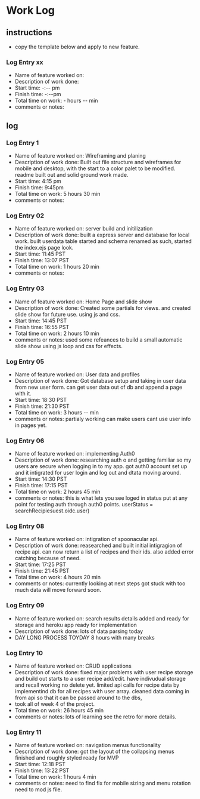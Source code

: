 # Work Log

## instructions

* copy the template below and apply to new feature.

### Log Entry xx

* Name of feature worked on:
* Description of work done:
* Start time: -:-- pm
* Finish time: -:--pm
* Total time on work: - hours -- min
* comments or notes:

## log

### Log Entry 1

* Name of feature worked on: Wireframing and planing
* Description of work done: Built out file structure and wireframes for mobile and desktop, with the start to a color palet to be modified. readme built out and solid ground work made.
* Start time: 4:15 pm
* Finish time: 9:45pm
* Total time on work: 5 hours 30 min
* comments or notes:

### Log Entry 02

* Name of feature worked on: server build and initilization
* Description of work done: built a express server and database for local work. built userdata table started and schema renamed as such, started the index.ejs page look.
* Start time: 11:45 PST
* Finish time: 13:07 PST
* Total time on work: 1 hours 20 min
* comments or notes:

### Log Entry 03

* Name of feature worked on: Home Page and slide show
* Description of work done: Created some partials for views. and created slide show for future use. using js and css.
* Start time: 14:45 PST
* Finish time: 16:55 PST
* Total time on work: 2 hours 10 min
* comments or notes: used some refeances to build a small automatic slide show using js loop and css for effects.

### Log Entry 05

* Name of feature worked on: User data and profiles
* Description of work done: Got database setup and taking in user data from new user form. can get user data out of db and append a page with it.
* Start time: 18:30 PST
* Finish time: 21:30 PST
* Total time on work: 3 hours -- min
* comments or notes: partialy working can make users cant use user info in pages yet.

### Log Entry 06

* Name of feature worked on: implementing  Auth0
* Description of work done: researching auth o and getting familiar so my users are secure when logging in to my app. got auth0 account set up and it intigrated for user login and log out and dtata moving around.
* Start time: 14:30 PST
* Finish time: 17:15 PST
* Total time on work: 2 hours 45 min
* comments or notes:
this is what lets you see loged in status put at any point for testing auth through auth0 points.
    userStatus = searchRecipiesuest.oidc.user)

### Log Entry 08

* Name of feature worked on: intigration of spoonacular api.
* Description of work done: reasearched and built initial intigragion of recipe api. can now return a list of recipes and their ids. also added error catching because of need.
* Start time: 17:25 PST
* Finish time: 21:45 PST
* Total time on work: 4 hours 20 min
* comments or notes: currently looking at next steps got stuck with too much data will move forward soon.

### Log Entry 09

* Name of feature worked on: search results details added and ready for storage and heroku app ready for implementation
* Description of work done: lots of data parsing today
* DAY LONG PROCESS TOYDAY 8 hours with many breaks

### Log Entry 10

* Name of feature worked on: CRUD applications
* Description of work done: fixed major problems with user recipe storage and build out starts to a user recipe add/edit. have indivudual storage and recall working no delete yet. limited api calls for recipe data by implementind db for all recipes with user array. cleaned data coming in from api so that it can be passed around to the dbs,
* took all of week 4 of the project.
* Total time on work: 26 hours 45 min
* comments or notes: lots of learning see the retro for more details.

### Log Entry 11

* Name of feature worked on: navigation menus functionality
* Description of work done: got the layout of the collapsing menus finished and roughly styled ready for MVP
* Start time: 12:18 PST
* Finish time: 13:22 PST
* Total time on work: 1 hours 4 min
* comments or notes: need to find fix for mobile sizing and menu rotation need to mod js file.